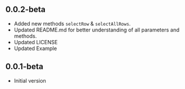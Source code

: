 ## 0.0.2-beta
- Added new methods `selectRow` & `selectAllRows`.
- Updated README.md for better understanding of all parameters and methods.
- Updated LICENSE
- Updated Example

## 0.0.1-beta

- Initial version
